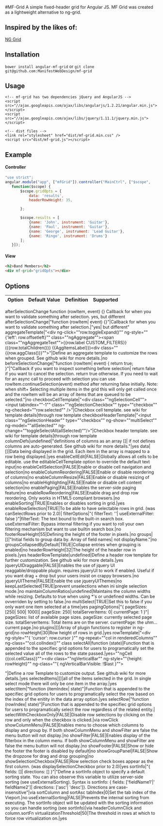 #MF-Grid
A simple fixed-header grid for Angular JS. MF Grid was created as a lightweight alternative to ng-grid.

## Inspired by the likes of:
[NG Grid](http://angular-ui.github.io/ng-grid/)


## Installation
```bower install angular-mf-grid```
or
```git clone git@github.com:ManifestWebDesign/mf-grid```

## Usage
```
<!-- mf-grid has two dependencies jQuery and AngularJS -->
<script src="//ajax.googleapis.com/ajax/libs/angularjs/1.2.21/angular.min.js"></script>
<script src="//ajax.googleapis.com/ajax/libs/jquery/1.11.1/jquery.min.js"></script>

<!-- dist files -->
<link rel="stylesheet" href="dist/mf-grid.min.css" />
<script src="dist/mf-grid.js"></script>
```

## Example

#### Controller
 ```javascript
"use strict";
angular.module("app", ["mfGrid"]).controller("MainCtrl", ["$scope",
	function($scope) {
		$scope.gridOpts = {
			data: 'results',
			headerRowHeight: 35,

		};

		$scope.results = [
			{name: 'John', instrument: 'Guitar'},
			{name: 'Paul', instrument: 'Guitar'},
			{name: 'George', instrument: 'Lead Guitar'},
			{name: 'Ringo', instrument: 'Drums'}
		];
	}]);
```

#### View
 ```html
<h2>Band Members</h2>
<div mf-grid="gridOpts"></div>
```

## Options
Option |  Default Value | Definition| Supported
------ | -------------- | --------- | ---------
afterSelectionChange	function (rowItem, event) {}	Callback for when you want to validate something after selection.	yes, but different
afterSelectionChange|"function (rowItem| event) {}"|Callback for when you want to validate something after selection.|"yes| but different"
aggregateTemplate|"<div ng-click=""row.toggleExpand()"" ng-style=""{'left': row.offsetleft}"" class=""ngAggregate""><span class=""ngAggregateText"">{{row.label CUSTOM_FILTERS}} ({{row.totalChildren()}} {{AggItemsLabel}})</span><div class=""{{row.aggClass()}}""></div></div>"|Define an aggregate template to customize the rows when grouped. See github wiki for more details.|no
beforeSelectionChange|"function (rowItem| event) { return true; }"|"Callback if you want to inspect something before selection| return false if you want to cancel the selection. return true otherwise. If you need to wait for an async call to proceed with selection you can use rowItem.continueSelection(event) method after returning false initially. Note: when shift+ Selecting multiple items in the grid this will only get called once and the rowItem will be an array of items that are queued to be selected."|no
checkboxCellTemplate|"<div class=""ngSelectionCell""><input tabindex=""-1"" class=""ngSelectionCheckbox"" type=""checkbox"" ng-checked=""row.selected"" /></div>"|Checkbox cell template. see wiki for template details|through row template
checkboxHeaderTemplate|"<input class=""ngSelectionHeader"" type=""checkbox"" ng-show=""multiSelect"" ng-model=""allSelected"" ng-change=""toggleSelectAll(allSelected)""/>"|Checkbox header template. see wiki for template details|through row template
columnDefs|undefined|"definitions of columns as an array []| if not defines columns are auto-generated. See github wiki for more details."|yes
data|[]|Data being displayed in the grid. Each item in the array is mapped to a row being displayed.|yes
enableCellEdit|FALSE|Globally allows all cells to be editable. use the editableCellTemplate option to override the default text input|no
enableCellSelection|FALSE|Enable or disable cell navigation and selection|no
enableColumnReordering|FALSE|Enable or disable reordering of columns|no
enableColumnResize|FALSE|Enable or disable resizing of columns|no
enableHighlighting|FALSE|Enable or disable cell content selection|no
enablePaging|FALSE|Enables the server-side paging feature|no
enableRowReordering|FALSE|Enable drag and drop row reordering. Only works in HTML5 compliant browsers.|no
enableSorting|TRUE|Enables or disables sorting in grid.|yes
enableRowSelection|TRUE|To be able to have selectable rows in grid. (was canSelectRows prior to 2.0)|
filterOptions|"{ filterText: ''| useExternalFilter: false }"|filterText: The text bound to the built-in search box. useExternalFilter: Bypass internal filtering if you want to roll your own filtering mechanism but want to use builtin search box.|no
footerRowHeight|55|Defining the height of the footer in pixels.|no
groups|[]|"Initial fields to group data by. Array of field names| not displayName."|no
groupsCollapsedByDefault|TRUE|Collapse entries when grouping is enabled|no
headerRowHeight|32|The height of the header row in pixels.|yes
headerRowTemplate|undefined|Define a header row template for further customization. See github wiki for more details.|yes
jqueryUIDraggable|FALSE|Enables the use of jquery UI reaggable/droppable plugin. requires jqueryUI to work if enabled. Useful if you want drag + drop but your users insist on crappy browsers.|no
jqueryUITheme|FALSE|Enable the use jqueryUIThemes|no
keepLastSelected|TRUE|prevent unselections when ini single selection mode.|no
maintainColumnRatios|undefined|Maintains the column widths while resizing. Defaults to true when using *'s or undefined widths. Can be ovverriden by setting to false.|no
multiSelect|TRUE|Set this to false if you only want one item selected at a time|yes
pagingOptions|"{ pageSizes: [250| 500| 1000]| pageSize: 250| totalServerItems: 0| currentPage: 1 }"| pageSizes: list of available page sizes. pageSize: currently selected page size. totalServerItems: Total items are on the server. currentPage: the uhm... current page.|no
plugins|[]|Array of plugin functions to register in ng-grid|no
rowHeight|30|Row height of rows in grid.|yes
rowTemplate|"<div ng-style=""{ 'cursor': row.cursor }"" ng-repeat=""col in renderedColumns"" ng-class=""col.colIndex()"" class
selectAll|function (state)|Function that is appended to the specifiec grid options for users to programatically set the selected value all of the rows to the state passed.|yes=""ngCell {{col.cellClass}}""><div class=""ngVerticalBar"" ng-style=""{height: rowHeight}"" ng-class=""{ ngVerticalBarVisible: !$last }"">&nbsp;</div><div ng-cell></div></div>"|Define a row Template to customize output. See github wiki for more details.|yes
selectedItems|[]|all of the items selected in the grid. In single select mode there will only be one item in the array.|yes
selectItem|"function (itemIndex| state)"|Function that is appended to the specifiec grid options for users to programatically select the row based on the index of the enitity in the data array option.|yes
selectRow|"function (rowIndex| state)"|Function that is appended to the specifiec grid options for users to programatically select the row regardless of the related entity.|
selectWithCheckboxOnly|FALSE|Disable row selections by clicking on the row and only when the checkbox is clicked.|via rowClick
showColumnMenu|FALSE|Enables menu to choose which columns to display and group by. If both showColumnMenu and showFilter are false the menu button will not display.|no
showFilter|FALSE|Enables display of the filterbox in the column menu. If both showColumnMenu and showFilter are false the menu button will not display.|no
showFooter|FALSE|Show or hide the footer the footer is disabled by default|no
showGroupPanel|FALSE|Show the dropzone for drag and drop grouping|no
showSelectionCheckbox|FALSE|Row selection check boxes appear as the first column. (was displaySelectionCheckbox prior to 2.0)|yes
sortInfo|"{ fields: []| directions: [] }"|"Define a sortInfo object to specify a default sorting state. You can also observe this variable to utilize server-side sorting (see useExternalSorting). Syntax is sortInfo: { fields: ['fieldName1'|' fieldName2']| directions: ['asc'| 'desc']}. Directions are case-insensitive"|via sortColumn and sortAsc
tabIndex|0|Set the tab index of the Vieport.|no
useExternalSorting|FALSE|Prevents the internal sorting from executing. The sortInfo object will be updated with the sorting information so you can handle sorting (see sortInfo)|via headerColumnClick and column.sortFn
virtualizationThreshold|50|The threshold in rows at which to force row virtualization on.|yes